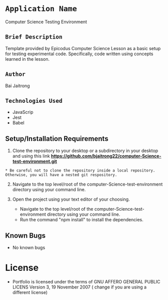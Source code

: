 # `Application Name`

Computer Science Testing Environment 

## `Brief Description`
Template provided by Epicodus Computer Science Lesson as a basic setup for testing experimental code. Specifically, code written using concepts learned in the lesson. 

## `Author`

Bai Jaitrong

## `Technologies Used`
  * JavaScrip
  * Jest
  * Babel
 
## Setup/Installation Requirements

  1. Clone the repository to your desktop or a subdirectory in your desktop and using this link **https://github.com/bjaitrong22/computer-Science-test-environment.git**

    * Be careful not to clone the repository inside a local repository. Otherwise, you will have a nested git respository.

  2. Navigate to the top level/root of the computer-Science-test-environment directory using your command line. 
  3. Open the project using your text editor of your choosing.

     * Navigate to the top level/root of the computer-Science-test-environment directory using your command line.
     * Run the command "npm install" to install the dependencies.

## Known Bugs
  * No known bugs

# License
 * Portfolio is licensed under the terms of GNU AFFERO GENERAL PUBLIC LICENS Version 3, 19 November 2007 ( change if you are using a different license)

